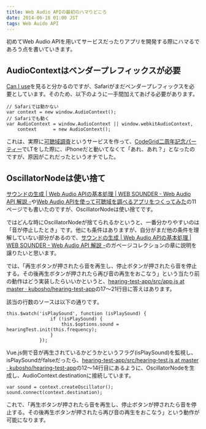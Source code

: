 ```yaml
---
title: Web Audio APIの最初のハマりどころ
date: 2014-06-18 01:00 JST
tags: Web Auido API
---
```


初めてWeb Audio APIを用いてサービスだったりアプリを開発する際にハマるであろう点を書いていきます。

## AudioContextはベンダープレフィックスが必要

[Can I use](http://caniuse.com/#search=web%20audio%20api)を見ると分かるのですが、Safariがまだベンダープレフィックスを必要としています。そのため、以下のように一手間加えてあげる必要があります。

```
// Safariでは動かない
var context = new window.AudioContext();
// Safariでも動く
var AudioContext = window.AudioContext || window.webkitAudioContext,
    context      = new AudioContext();
```

これは、実際に[可聴域調査](http://kubosho.github.io/hearing-test-app/)というサービスを作って、[CodeGrid二周年記念パーティー](http://www.zusaar.com/event/5117005)でLTをした際に、iPhoneだと動いてなくて「あれ、あれ？」となったのですが、原因がこれだったというオチでした。

## OscillatorNodeは使い捨て

[サウンドの生成 | Web Audio APIの基本処理 | WEB SOUNDER - Web Audio API 解説 -](http://curtaincall.weblike.jp/portfolio-web-sounder/webaudioapi-basic/oscillator)や[Web Audio APIを使って可聴域を調べるアプリをつくってみた](http://www.slideshare.net/kubosho/web-audio-api-34440311)の11ページでも書いたのですが、OscillatorNodeは使い捨てです。

ではどんな時にOscillatorNodeが捨てられるかというと、一番分かりやすいのは「音が停止したとき」です。他にも条件はありますが、自分がまだ他の条件を理解していない部分があるので、[サウンドの生成 | Web Audio APIの基本処理 | WEB SOUNDER - Web Audio API 解説 -](http://curtaincall.weblike.jp/portfolio-web-sounder/webaudioapi-basic/oscillator)のガベージコレクションの章に説明を譲りたいと思います。

では、「再生ボタンが押されたら音を再生し、停止ボタンが押されたら音を停止する。その後再生ボタンが押されたら再び音の再生をおこなう」という当たり前の動作はどう実装したらいいかというと、[hearing-test-app/src/app.js at master · kubosho/hearing-test-app](https://github.com/kubosho/hearing-test-app/blob/master/src/app.js#L17-L21)の17〜21行目に答えはあります。

該当の行数のソースは以下の通りです。

```
this.$watch('isPlaySound', function (isPlaySound) {
                if (!isPlaySound) {
                    this.$options.sound = hearingTest.init(this.frequency);
                }
            });
```

Vue.js側で音が再生されているかどうかというフラグ(isPlaySound)を監視し、isPlaySoundがfalseだったら、[hearing-test-app/src/hearing-test.js at master · kubosho/hearing-test-app](https://github.com/kubosho/hearing-test-app/blob/master/src/hearing-test.js#L12-L14)の12〜14行目にあるように、OscillatorNodeを生成し、AudioContext.destinationに接続しています。

```
var sound = context.createOscillator();
sound.connect(context.destination);
```

これで、「再生ボタンが押されたら音を再生し、停止ボタンが押されたら音を停止する。その後再生ボタンが押されたら再び音の再生をおこなう」という動作が可能になります。
